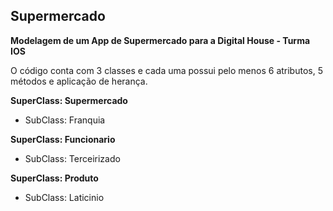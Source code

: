 ## Supermercado

**Modelagem de um App de Supermercado para a Digital House - Turma IOS**

O código conta com 3 classes e cada uma possui pelo menos 6 atributos, 5 métodos e aplicação de herança.

**SuperClass: Supermercado**
 - SubClass: Franquia

**SuperClass: Funcionario**
 - SubClass: Terceirizado

**SuperClass: Produto**
 - SubClass: Laticinio
